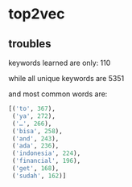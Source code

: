 # top2vec

## troubles
keywords learned are only: 110

while all unique keywords are 5351

and most common words are:
```python
[('to', 367),
 ('ya', 272),
 ('…', 266),
 ('bisa', 258),
 ('and', 243),
 ('ada', 236),
 ('indonesia', 224),
 ('financial', 196),
 ('get', 168),
 ('sudah', 162)]
 ```